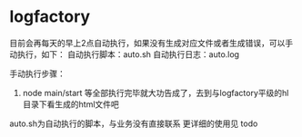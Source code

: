 # logfactory
目前会再每天的早上2点自动执行，如果没有生成对应文件或者生成错误，可以手动执行，如下：
自动执行脚本：auto.sh
自动执行日志：auto.log

手动执行步骤：
1. node main/start
等全部执行完毕就大功告成了，去到与logfactory平级的hl目录下看生成的html文件吧



auto.sh为自动执行的脚本，与业务没有直接联系
更详细的使用见 todo
